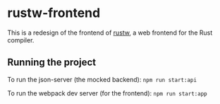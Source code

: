 # rustw-frontend

This is a redesign of the frontend of [rustw](https://github.com/nrc/rustw), a web frontend for the Rust compiler.

## Running the project

To run the json-server (the mocked backend):
`npm run start:api`

To run the webpack dev server (for the frontend):
`npm run start:app`

